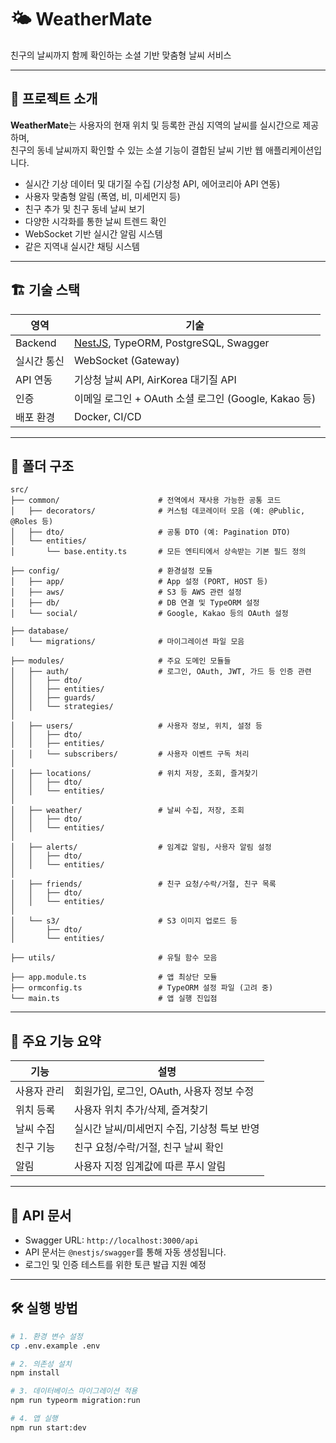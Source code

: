 # 🌤️ WeatherMate

친구의 날씨까지 함께 확인하는 소셜 기반 맞춤형 날씨 서비스

---

## 🧭 프로젝트 소개

**WeatherMate**는 사용자의 현재 위치 및 등록한 관심 지역의 날씨를 실시간으로 제공하며,  
친구의 동네 날씨까지 확인할 수 있는 소셜 기능이 결합된 날씨 기반 웹 애플리케이션입니다.

- 실시간 기상 데이터 및 대기질 수집 (기상청 API, 에어코리아 API 연동)
- 사용자 맞춤형 알림 (폭염, 비, 미세먼지 등)
- 친구 추가 및 친구 동네 날씨 보기
- 다양한 시각화를 통한 날씨 트렌드 확인
- WebSocket 기반 실시간 알림 시스템
- 같은 지역내 실시간 채팅 시스템

---

## 🏗️ 기술 스택

| 영역        | 기술                                                                 |
|-------------|----------------------------------------------------------------------|
| Backend     | [NestJS](https://nestjs.com/), TypeORM, PostgreSQL, Swagger          |
| 실시간 통신 | WebSocket (Gateway)                                                   |
| API 연동    | 기상청 날씨 API, AirKorea 대기질 API                                  |
| 인증        | 이메일 로그인 + OAuth 소셜 로그인 (Google, Kakao 등)                  |
| 배포 환경   | Docker, CI/CD                                                        |

---

## 📁 폴더 구조
```
src/
├── common/                      # 전역에서 재사용 가능한 공통 코드
│   ├── decorators/              # 커스텀 데코레이터 모음 (예: @Public, @Roles 등)
│   ├── dto/                     # 공통 DTO (예: Pagination DTO)
│   └── entities/
│       └── base.entity.ts       # 모든 엔티티에서 상속받는 기본 필드 정의

├── config/                      # 환경설정 모듈
│   ├── app/                     # App 설정 (PORT, HOST 등)
│   ├── aws/                     # S3 등 AWS 관련 설정
│   ├── db/                      # DB 연결 및 TypeORM 설정
│   └── social/                  # Google, Kakao 등의 OAuth 설정

├── database/
│   └── migrations/              # 마이그레이션 파일 모음

├── modules/                     # 주요 도메인 모듈들
│   ├── auth/                    # 로그인, OAuth, JWT, 가드 등 인증 관련
│   │   ├── dto/
│   │   ├── entities/
│   │   ├── guards/
│   │   └── strategies/
│
│   ├── users/                   # 사용자 정보, 위치, 설정 등
│   │   ├── dto/
│   │   ├── entities/
│   │   └── subscribers/         # 사용자 이벤트 구독 처리
│
│   ├── locations/               # 위치 저장, 조회, 즐겨찾기
│   │   ├── dto/
│   │   └── entities/
│
│   ├── weather/                 # 날씨 수집, 저장, 조회
│   │   ├── dto/
│   │   └── entities/
│
│   ├── alerts/                  # 임계값 알림, 사용자 알림 설정
│   │   ├── dto/
│   │   └── entities/
│
│   ├── friends/                 # 친구 요청/수락/거절, 친구 목록
│   │   ├── dto/
│   │   └── entities/
│
│   └── s3/                      # S3 이미지 업로드 등
│       ├── dto/
│       └── entities/

├── utils/                       # 유틸 함수 모음

├── app.module.ts                # 앱 최상단 모듈
├── ormconfig.ts                 # TypeORM 설정 파일 (고려 중)
└── main.ts                      # 앱 실행 진입점
```



---

## 🧪 주요 기능 요약
|기능	      |설명                                    |
|---------- |----------------------------------------|
|사용자 관리|회원가입, 로그인, OAuth, 사용자 정보 수정 |
|위치 등록	|사용자 위치 추가/삭제, 즐겨찾기           |
|날씨 수집	|실시간 날씨/미세먼지 수집, 기상청 특보 반영|
|친구 기능	|친구 요청/수락/거절, 친구 날씨 확인       |
|알림	      |사용자 지정 임계값에 따른 푸시 알림       |


---

## 📖 API 문서

- Swagger URL: `http://localhost:3000/api`
- API 문서는 `@nestjs/swagger`를 통해 자동 생성됩니다.
- 로그인 및 인증 테스트를 위한 토큰 발급 지원 예정

---

## 🛠️ 실행 방법

```bash
# 1. 환경 변수 설정
cp .env.example .env

# 2. 의존성 설치
npm install

# 3. 데이터베이스 마이그레이션 적용
npm run typeorm migration:run

# 4. 앱 실행
npm run start:dev